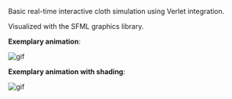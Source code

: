Basic real-time interactive cloth simulation using Verlet integration. 

Visualized with the SFML graphics library.

**Exemplary animation**:

![gif](demo.gif)

**Exemplary animation with shading**:

![gif](cloth-sim.gif)

